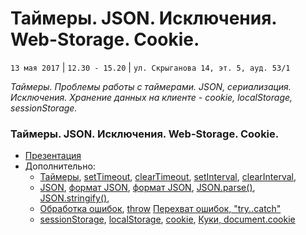 #  Таймеры. JSON. Исключения. Web-Storage. Cookie.
`13 мая 2017` | `12.30 - 15.20` | `ул. Скрыганова 14, эт. 5, ауд. 53/1`

_Таймеры. Проблемы работы с таймерами. JSON, сериализация. Исключения. Хранение данных на клиенте - cookie, localStorage, sessionStorage._

### Таймеры. JSON. Исключения. Web-Storage. Cookie.
* [Презентация](https://github.com/LisKorzun/learning-js__from-scratch-to-expert/blob/master/seminar_06/lecture/presentation/JS13_JSON.pdf)
* Дополнительно:
    * [Таймеры](https://learn.javascript.ru/settimeout-setinterval),
    [setTimeout](https://developer.mozilla.org/en-US/docs/Web/API/WindowOrWorkerGlobalScope/setTimeout),
    [clearTimeout](https://developer.mozilla.org/en-US/docs/Web/API/WindowOrWorkerGlobalScope/clearTimeout),
    [setInterval](https://developer.mozilla.org/en-US/docs/Web/API/WindowOrWorkerGlobalScope/setInterval),
    [clearInterval](https://developer.mozilla.org/en-US/docs/Web/API/WindowOrWorkerGlobalScope/clearInterval),
    * [JSON](https://developer.mozilla.org/ru/docs/Web/JavaScript/Reference/Global_Objects/JSON),
    [формат JSON](https://learn.javascript.ru/json),
    [формат JSON](https://ru.wikipedia.org/wiki/JSON),
    [JSON.parse()](https://developer.mozilla.org/ru/docs/Web/JavaScript/Reference/Global_Objects/JSON/parse),
    [JSON.stringify()](https://developer.mozilla.org/ru/docs/Web/JavaScript/Reference/Global_Objects/JSON/stringify),
    * [Обработка ошибок](https://developer.mozilla.org/ru/docs/Web/JavaScript/Guide/Control_flow_and_error_handling),
    [throw](https://developer.mozilla.org/ru/docs/Web/JavaScript/Reference/Statements/throw)
    [Перехват ошибок, "try..catch"](https://learn.javascript.ru/exception)
    * [sessionStorage](https://developer.mozilla.org/ru/docs/Web/API/Window/sessionStorage),
    [localStorage](https://developer.mozilla.org/ru/docs/Web/API/Window/localStorage),
    [cookie](https://developer.mozilla.org/ru/docs/Web/API/Document/cookie),
    [Куки, document.cookie](https://learn.javascript.ru/cookie)
    
